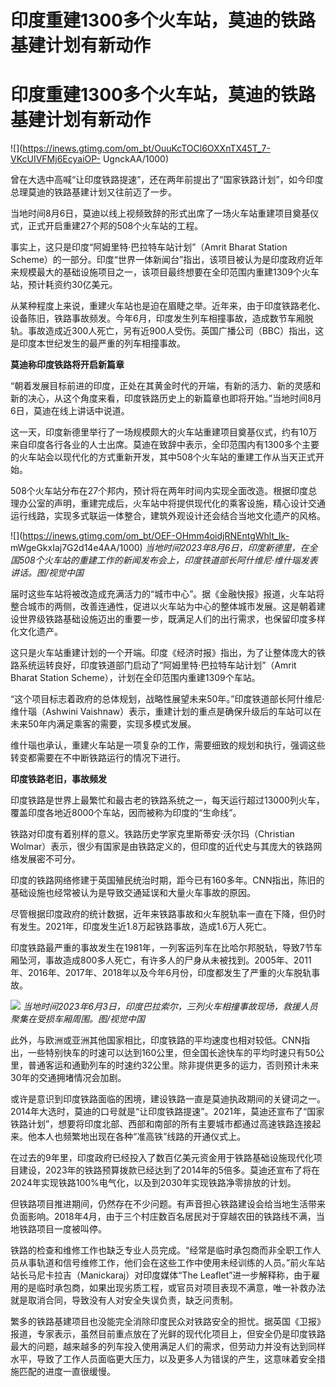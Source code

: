# 印度重建1300多个火车站，莫迪的铁路基建计划有新动作

# 印度重建1300多个火车站，莫迪的铁路基建计划有新动作

![](https://inews.gtimg.com/om_bt/OuuKcTOCl6OXXnTX45T_7-VKcUIVFMj6EcyaiOP-
UgnckAA/1000)

曾在大选中高喊“让印度铁路提速”，还在两年前提出了“国家铁路计划”，如今印度总理莫迪的铁路基建计划又往前迈了一步。

当地时间8月6日，莫迪以线上视频致辞的形式出席了一场火车站重建项目奠基仪式，正式开启重建27个邦的508个火车站的工程。

事实上，这只是印度“阿姆里特·巴拉特车站计划”（Amrit Bharat Station
Scheme）的一部分。印度“世界一体新闻台”指出，该项目被认为是印度政府近年来规模最大的基础设施项目之一，该项目最终想要在全印范围内重建1309个火车站，预计耗资约30亿美元。

从某种程度上来说，重建火车站也是迫在眉睫之举。近年来，由于印度铁路老化、设备陈旧，铁路事故频发。今年6月，印度发生列车相撞事故，造成数节车厢脱轨。事故造成近300人死亡，另有近900人受伤。英国广播公司（BBC）指出，这是印度本世纪发生的最严重的列车相撞事故。

**莫迪称印度铁路将开启新篇章**

“朝着发展目标前进的印度，正处在其黄金时代的开端，有新的活力、新的灵感和新的决心，从这个角度来看，印度铁路历史上的新篇章也即将开始。”当地时间8月6日，莫迪在线上讲话中说道。

这一天，印度新德里举行了一场规模颇大的火车站重建项目奠基仪式，约有10万来自印度各行各业的人士出席。莫迪在致辞中表示，全印范围内有1300多个主要的火车站会以现代化的方式重新开发，其中508个火车站的重建工作从当天正式开始。

508个火车站分布在27个邦内，预计将在两年时间内实现全面改造。根据印度总理办公室的声明，重建完成后，火车站中将提供现代化的乘客设施，精心设计交通运行线路，实现多式联运一体整合，建筑外观设计还会结合当地文化遗产的风格。

![](https://inews.gtimg.com/om_bt/OEF-OHmm4oidjRNEntgWhlt_Ik-
mWgeGkxIaj7G2d14e4AA/1000)
_当地时间2023年8月6日，印度新德里，在全国508个火车站的重建工作的新闻发布会上，印度铁道部长阿什维尼·维什瑙发表讲话。图/视觉中国_

届时这些车站将被改造成充满活力的“城市中心”。据《金融快报》报道，火车站将整合城市的两侧，改善连通性，促进以火车站为中心的整体城市发展。这是朝着建设世界级铁路基础设施迈出的重要一步，既满足人们的出行需求，也保留印度多样化文化遗产。

这只是火车站重建计划的一个开端。印度《经济时报》指出，为了让整体庞大的铁路系统运转良好，印度铁道部门启动了“阿姆里特·巴拉特车站计划”（Amrit
Bharat Station Scheme），计划在全印范围内重建1309个车站。

“这个项目标志着政府的总体规划，战略性展望未来50年。”印度铁道部长阿什维尼·维什瑙（Ashwini
Vaishnaw）表示，重建计划的重点是确保升级后的车站可以在未来50年内满足乘客的需要，实现多模式发展。

维什瑙也承认，重建火车站是一项复杂的工作，需要细致的规划和执行，强调这些转变都需要在不中断铁路运行的情况下进行。

**印度铁路老旧，事故频发**

印度铁路是世界上最繁忙和最古老的铁路系统之一，每天运行超过13000列火车，覆盖印度各地近8000个车站，因而被称为印度的“生命线”。

铁路对印度有着别样的意义。铁路历史学家克里斯蒂安·沃尔玛（Christian
Wolmar）表示，很少有国家是由铁路定义的，但印度的近代史与其庞大的铁路网络发展密不可分。

印度的铁路网络修建于英国殖民统治时期，距今已有160多年。CNN指出，陈旧的基础设施也经常被认为是导致交通延误和大量火车事故的原因。

尽管根据印度政府的统计数据，近年来铁路事故和火车脱轨率一直在下降，但仍时有发生。2021年，印度发生近1.8万起铁路事故，造成1.6万人死亡。

印度铁路最严重的事故发生在1981年，一列客运列车在比哈尔邦脱轨，导致7节车厢坠河，事故造成800多人死亡，有许多人的尸身从未被找到。2005年、2011年、2016年、2017年、2018年以及今年6月份，印度都发生了严重的火车脱轨事故。

![](https://inews.gtimg.com/om_bt/O-fPz_arGTCvTWSAwiWiAY29K_OT3w-tryZZGvDcKkaX4AA/1000)
_当地时间2023年6月3日，印度巴拉索尔，三列火车相撞事故现场，救援人员聚集在受损车厢周围。图/视觉中国_

此外，与欧洲或亚洲其他国家相比，印度铁路的平均速度也相对较低。CNN指出，一些特别快车的时速可以达到160公里，但全国长途快车的平均时速只有50公里，普通客运和通勤列车的时速约32公里。除非提供更多的运力，否则预计未来30年的交通拥堵情况会加剧。

或许是意识到印度铁路面临的困境，建设铁路一直是莫迪执政期间的关键词之一。2014年大选时，莫迪的口号就是“让印度铁路提速”。2021年，莫迪还宣布了“国家铁路计划”，想要将印度北部、西部和南部的所有主要城市都通过高速铁路连接起来。他本人也频繁地出现在各种“准高铁”线路的开通仪式上。

在过去的9年里，印度政府已经投入了数百亿美元资金用于铁路基础设施现代化项目建设，2023年的铁路预算拨款已经达到了2014年的5倍多。莫迪还宣布了将在2024年实现铁路100%电气化，以及到2030年实现铁路净零排放的计划。

但铁路项目推进期间，仍然存在不少问题。有声音担心铁路建设会给当地生活带来负面影响。2018年4月，由于三个村庄数百名居民对于穿越农田的铁路线不满，当地铁路项目一度被叫停。

铁路的检查和维修工作也缺乏专业人员完成。“经常是临时承包商而非全职工作人员从事轨道和信号维修工作，他们会在这些工作中使用未经训练的人员。”前火车站站长马尼卡拉吉（Manickaraj）对印度媒体“The
Leaflet”进一步解释称，由于雇用的是临时承包商，如果出现劣质工程，或官员对项目表现不满意，唯一补救办法就是取消合同，导致没有人对安全失误负责，缺乏问责制。

繁多的铁路基建项目也没能完全消除印度民众对铁路安全的担忧。据英国《卫报》报道，专家表示，虽然目前重点放在了光鲜的现代化项目上，但安全仍是印度铁路最大的问题，越来越多的列车投入使用满足人们的需求，但劳动力并没有达到同样水平，导致了工作人员面临更大压力，以及更多人为错误的产生，这意味着安全措施匹配的进度一直很缓慢。

